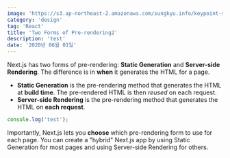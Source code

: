 ```yaml
---
image: 'https://s3.ap-northeast-2.amazonaws.com/sungkyu.info/keypoint-sample2+(1).jpg'
category: 'design'
tag: 'React'
title: 'Two Forms of Pre-rendering2'
description: 'test'
date: '2020년 06월 01일'
---
```


Next.js has two forms of pre-rendering: **Static Generation** and **Server-side Rendering**. The difference is in **when** it generates the HTML for a page.

- **Static Generation** is the pre-rendering method that generates the HTML at **build time**. The pre-rendered HTML is then _reused_ on each request.
- **Server-side Rendering** is the pre-rendering method that generates the HTML on **each request**.

```js
console.log('test');
```

Importantly, Next.js lets you **choose** which pre-rendering form to use for each page. You can create a "hybrid" Next.js app by using Static Generation for most pages and using Server-side Rendering for others.

